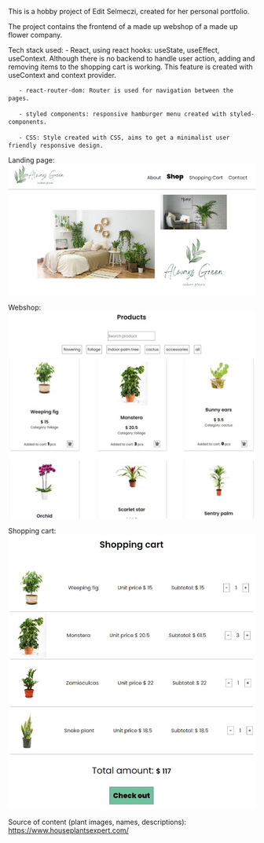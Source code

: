 This is a hobby project of Edit Selmeczi, created for her personal portfolio.

The project contains the frontend of a made up webshop of a made up flower company.

Tech stack used:
       - React, using react hooks: useState, useEffect, useContext.
          Although there is no backend to handle user action, adding and removing items to the shopping cart is working.
          This feature is created with useContext and context provider.

       - react-router-dom: Router is used for navigation between the pages.
       
       - styled components: responsive hamburger menu created with styled-components.
       
       - CSS: Style created with CSS, aims to get a minimalist user friendly responsive design.


Landing page:
![Image of the landing page](/src/assets/images/landingpage.JPG "Landing page")

Webshop:
![Image of the shop](/src/assets/images/webshop.JPG "Web shop")

Shopping cart:
![Image of the shopping cart](/src/assets/images/shoppingcart.JPG "Shopping cart")





Source of content (plant images, names, descriptions): https://www.houseplantsexpert.com/ 